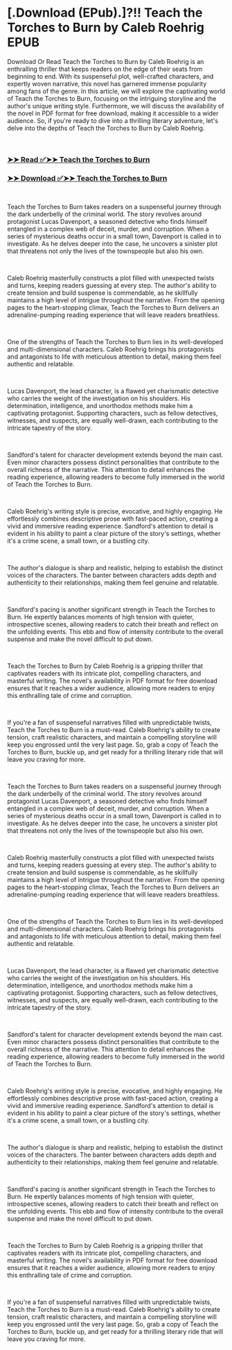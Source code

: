 # [.Download (EPub).]?!! Teach the Torches to Burn by Caleb Roehrig EPUB

<p>Download Or Read Teach the Torches to Burn by Caleb Roehrig is an enthralling thriller that keeps readers on the edge of their seats from beginning to end. With its suspenseful plot, well-crafted characters, and expertly woven narrative, this novel has garnered immense popularity among fans of the genre. In this article, we will explore the captivating world of Teach the Torches to Burn, focusing on the intriguing storyline and the author's unique writing style. Furthermore, we will discuss the availability of the novel in PDF format for free download, making it accessible to a wider audience. So, if you're ready to dive into a thrilling literary adventure, let's delve into the depths of Teach the Torches to Burn by Caleb Roehrig.</p>
<p>&nbsp;</p>

### [➤➤ Read ✅➤➤ Teach the Torches to Burn](https://pdfworldcenter.com/?book=61484873)

### [➤➤ Download ✅➤➤ Teach the Torches to Burn](https://pdfworldcenter.com/?book=61484873)

<p>&nbsp;</p>
<p>Teach the Torches to Burn takes readers on a suspenseful journey through the dark underbelly of the criminal world. The story revolves around protagonist Lucas Davenport, a seasoned detective who finds himself entangled in a complex web of deceit, murder, and corruption. When a series of mysterious deaths occur in a small town, Davenport is called in to investigate. As he delves deeper into the case, he uncovers a sinister plot that threatens not only the lives of the townspeople but also his own.</p>
<p>&nbsp;</p>
<p>Caleb Roehrig masterfully constructs a plot filled with unexpected twists and turns, keeping readers guessing at every step. The author's ability to create tension and build suspense is commendable, as he skillfully maintains a high level of intrigue throughout the narrative. From the opening pages to the heart-stopping climax, Teach the Torches to Burn delivers an adrenaline-pumping reading experience that will leave readers breathless.</p>
<p>&nbsp;</p>
<p>One of the strengths of Teach the Torches to Burn lies in its well-developed and multi-dimensional characters. Caleb Roehrig brings his protagonists and antagonists to life with meticulous attention to detail, making them feel authentic and relatable.</p>
<p>&nbsp;</p>
<p>Lucas Davenport, the lead character, is a flawed yet charismatic detective who carries the weight of the investigation on his shoulders. His determination, intelligence, and unorthodox methods make him a captivating protagonist. Supporting characters, such as fellow detectives, witnesses, and suspects, are equally well-drawn, each contributing to the intricate tapestry of the story.</p>
<p>&nbsp;</p>
<p>Sandford's talent for character development extends beyond the main cast. Even minor characters possess distinct personalities that contribute to the overall richness of the narrative. This attention to detail enhances the reading experience, allowing readers to become fully immersed in the world of Teach the Torches to Burn.</p>
<p>&nbsp;</p>
<p>Caleb Roehrig's writing style is precise, evocative, and highly engaging. He effortlessly combines descriptive prose with fast-paced action, creating a vivid and immersive reading experience. Sandford's attention to detail is evident in his ability to paint a clear picture of the story's settings, whether it's a crime scene, a small town, or a bustling city.</p>
<p>&nbsp;</p>
<p>The author's dialogue is sharp and realistic, helping to establish the distinct voices of the characters. The banter between characters adds depth and authenticity to their relationships, making them feel genuine and relatable.</p>
<p>&nbsp;</p>
<p>Sandford's pacing is another significant strength in Teach the Torches to Burn. He expertly balances moments of high tension with quieter, introspective scenes, allowing readers to catch their breath and reflect on the unfolding events. This ebb and flow of intensity contribute to the overall suspense and make the novel difficult to put down.</p>
<p>&nbsp;</p>
<p>Teach the Torches to Burn by Caleb Roehrig is a gripping thriller that captivates readers with its intricate plot, compelling characters, and masterful writing. The novel's availability in PDF format for free download ensures that it reaches a wider audience, allowing more readers to enjoy this enthralling tale of crime and corruption.</p>
<p>&nbsp;</p>
<p>If you're a fan of suspenseful narratives filled with unpredictable twists, Teach the Torches to Burn is a must-read. Caleb Roehrig's ability to create tension, craft realistic characters, and maintain a compelling storyline will keep you engrossed until the very last page. So, grab a copy of Teach the Torches to Burn, buckle up, and get ready for a thrilling literary ride that will leave you craving for more.</p>
<p>&nbsp;</p>
<p>Teach the Torches to Burn takes readers on a suspenseful journey through the dark underbelly of the criminal world. The story revolves around protagonist Lucas Davenport, a seasoned detective who finds himself entangled in a complex web of deceit, murder, and corruption. When a series of mysterious deaths occur in a small town, Davenport is called in to investigate. As he delves deeper into the case, he uncovers a sinister plot that threatens not only the lives of the townspeople but also his own.</p>
<p>&nbsp;</p>
<p>Caleb Roehrig masterfully constructs a plot filled with unexpected twists and turns, keeping readers guessing at every step. The author's ability to create tension and build suspense is commendable, as he skillfully maintains a high level of intrigue throughout the narrative. From the opening pages to the heart-stopping climax, Teach the Torches to Burn delivers an adrenaline-pumping reading experience that will leave readers breathless.</p>
<p>&nbsp;</p>
<p>One of the strengths of Teach the Torches to Burn lies in its well-developed and multi-dimensional characters. Caleb Roehrig brings his protagonists and antagonists to life with meticulous attention to detail, making them feel authentic and relatable.</p>
<p>&nbsp;</p>
<p>Lucas Davenport, the lead character, is a flawed yet charismatic detective who carries the weight of the investigation on his shoulders. His determination, intelligence, and unorthodox methods make him a captivating protagonist. Supporting characters, such as fellow detectives, witnesses, and suspects, are equally well-drawn, each contributing to the intricate tapestry of the story.</p>
<p>&nbsp;</p>
<p>Sandford's talent for character development extends beyond the main cast. Even minor characters possess distinct personalities that contribute to the overall richness of the narrative. This attention to detail enhances the reading experience, allowing readers to become fully immersed in the world of Teach the Torches to Burn.</p>
<p>&nbsp;</p>
<p>Caleb Roehrig's writing style is precise, evocative, and highly engaging. He effortlessly combines descriptive prose with fast-paced action, creating a vivid and immersive reading experience. Sandford's attention to detail is evident in his ability to paint a clear picture of the story's settings, whether it's a crime scene, a small town, or a bustling city.</p>
<p>&nbsp;</p>
<p>The author's dialogue is sharp and realistic, helping to establish the distinct voices of the characters. The banter between characters adds depth and authenticity to their relationships, making them feel genuine and relatable.</p>
<p>&nbsp;</p>
<p>Sandford's pacing is another significant strength in Teach the Torches to Burn. He expertly balances moments of high tension with quieter, introspective scenes, allowing readers to catch their breath and reflect on the unfolding events. This ebb and flow of intensity contribute to the overall suspense and make the novel difficult to put down.</p>
<p>&nbsp;</p>
<p>Teach the Torches to Burn by Caleb Roehrig is a gripping thriller that captivates readers with its intricate plot, compelling characters, and masterful writing. The novel's availability in PDF format for free download ensures that it reaches a wider audience, allowing more readers to enjoy this enthralling tale of crime and corruption.</p>
<p>&nbsp;</p>
<p>If you're a fan of suspenseful narratives filled with unpredictable twists, Teach the Torches to Burn is a must-read. Caleb Roehrig's ability to create tension, craft realistic characters, and maintain a compelling storyline will keep you engrossed until the very last page. So, grab a copy of Teach the Torches to Burn, buckle up, and get ready for a thrilling literary ride that will leave you craving for more.</p>
<p>&nbsp;</p>
